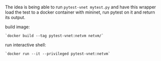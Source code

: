 The idea is being able to run  `pytest-vnet mytest.py` and have this wrapper load the test to a docker container with mininet, run pytest on it and return its output.

build image:

	`docker build --tag pytest-vnet:netvm netvm/`

run interactive shell:

	`docker run --it --privileged pytest-vnet:netvm`